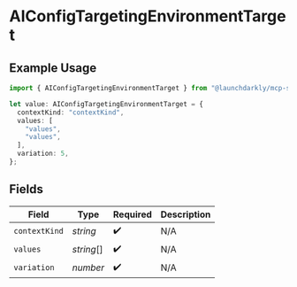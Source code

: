 # AIConfigTargetingEnvironmentTarget

## Example Usage

```typescript
import { AIConfigTargetingEnvironmentTarget } from "@launchdarkly/mcp-server/models/components";

let value: AIConfigTargetingEnvironmentTarget = {
  contextKind: "contextKind",
  values: [
    "values",
    "values",
  ],
  variation: 5,
};
```

## Fields

| Field              | Type               | Required           | Description        |
| ------------------ | ------------------ | ------------------ | ------------------ |
| `contextKind`      | *string*           | :heavy_check_mark: | N/A                |
| `values`           | *string*[]         | :heavy_check_mark: | N/A                |
| `variation`        | *number*           | :heavy_check_mark: | N/A                |